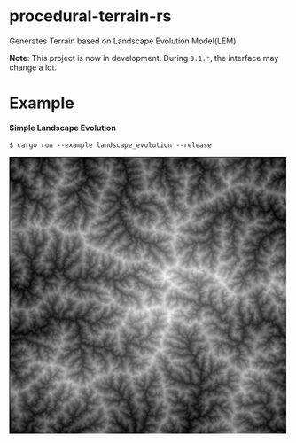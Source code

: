 # procedural-terrain-rs

Generates Terrain based on Landscape Evolution Model(LEM)

**Note**: This project is now in development. During `0.1.*`, the interface may change a lot.

# Example

**Simple Landscape Evolution**

```
$ cargo run --example landscape_evolution --release
```

![Simple Landscape Evolution](images/out/landscape_evolution.png)